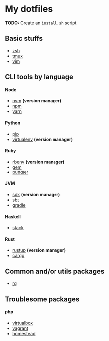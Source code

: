 # My dotfiles

**TODO:** Create an `install.sh` script

## Basic stuffs
- [zsh](https://github.com/well1791/zim.git#installation)
- [tmux](https://github.com/well1791/.tmux.git#installation)
- [vim](https://github.com/spf13/spf13-vim/#linux-nix-mac-osx-installation)

## CLI tools by language

#### Node
- [nvm](https://github.com/creationix/nvm#install-script) **(version manager)**
- [npm](https://www.npmjs.com)
- [yarn](https://yarnpkg.com/en/docs/install#linux-tab)

#### Python
- [pip](https://pip.pypa.io/en/latest/installing)
- [virtualenv](https://virtualenv.pypa.io/en/stable/installation/) **(version manager)**

#### Ruby
- [rbenv](https://github.com/rbenv/rbenv#installation) **(version manager)**
- [gem](https://rubygems.org)
- [bundler](http://bundler.io/#getting-started)

#### JVM
- [sdk](http://sdkman.io/install.html) **(version manager)**
- [sbt](http://www.scala-sbt.org/1.x/docs/index.html#Install)
- [gradle](https://gradle.org/)


#### Haskell
- [stack](https://docs.haskellstack.org/en/stable/README/#how-to-install)

#### Rust
- [rustup](https://www.rustup.rs/) **(version manager)**
- [cargo](http://doc.crates.io/#installing)


## Common and/or utils packages
- [rg](https://github.com/BurntSushi/ripgrep#installation)


## Troublesome packages

#### php
- [virtualbox](https://www.virtualbox.org/wiki/Downloads)
- [vagrant](https://www.vagrantup.com/docs/installation)
- [homestead](https://laravel.com/docs/homestead)
